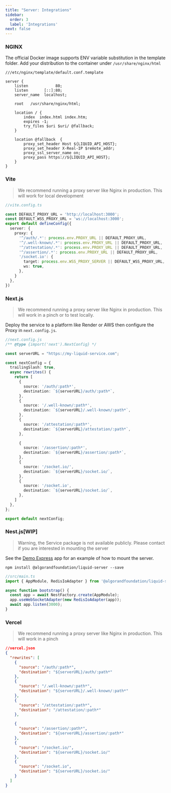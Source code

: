 ```yaml
---
title: "Server: Integrations"
sidebar:
  order: 3
  label: 'Integrations'
next: false
---
```


### NGINX

The official Docker image supports ENV variable substitution in the template folder.
Add your distribution to the container under `/usr/share/nginx/html`
```nginx
///etc/nginx/template/default.conf.template

server {
    listen            80;
    listen       [::]:80;
    server_name  localhost;
    
    root   /usr/share/nginx/html;

    location / {
        index  index.html index.htm;
        expires -1;
        try_files $uri $uri/ @fallback;
    }

    location @fallback  {
        proxy_set_header Host ${LIQUID_API_HOST};
        proxy_set_header X-Real-IP $remote_addr;
        proxy_ssl_server_name on;
        proxy_pass https://${LIQUID_API_HOST};
    }
}

```

### Vite
> We recommend running a proxy server like Nginx in production. This will work for local development

```typescript
//vite.config.ts

const DEFAULT_PROXY_URL = 'http://localhost:3000';
const DEFAULT_WSS_PROXY_URL = 'ws://localhost:3000';
export default defineConfig({
  server: {
    proxy: {
      '^/auth/.*': process.env.PROXY_URL || DEFAULT_PROXY_URL,
      '^/.well-known/.*': process.env.PROXY_URL || DEFAULT_PROXY_URL,
      '^/attestation/.*': process.env.PROXY_URL || DEFAULT_PROXY_URL,
      '^/assertion/.*': process.env.PROXY_URL || DEFAULT_PROXY_URL,
      '/socket.io': {
        target: process.env.WSS_PROXY_SERVER || DEFAULT_WSS_PROXY_URL,
        ws: true,
      },
    }
  },
})
```

### Next.js
> We recommend running a proxy server like Nginx in production. This will work in a pinch or to test locally.

Deploy the service to a platform like Render or AWS then configure the Proxy in `next.config.js`.

```typescript
//next.config.js
/** @type {import('next').NextConfig} */

const serverURL = "https://my-liquid-service.com";

const nextConfig = {
  trailingSlash: true,
  async rewrites() {
    return [
      {
        source: '/auth/:path*',
        destination: `${serverURL}/auth/:path*`,
      },
      {
        source: '/.well-known/:path*',
        destination: `${serverURL}/.well-known/:path*`,
      },
      {
        source: '/attestation/:path*',
        destination: `${serverURL}/attestation/:path*`,
      },

      {
        source: '/assertion/:path*',
        destination: `${serverURL}/assertion/:path*`,
      },
      {
        source: '/socket.io/',
        destination: `${serverURL}/socket.io/`,
      },
      {
        source: '/socket.io',
        destination: `${serverURL}/socket.io/`,
      },
    ]
  },
};

export default nextConfig;
```

### Nest.js[WIP]
> Warning, the Service package is not available publicly. 
> Please contact if you are interested in mounting the server

See the [Demo Express](https://github.com/algorandfoundation/liquid-auth/blob/develop/sites/express-dapp/src/main.ts) app for an example of how to mount the server.

```shell
npm install @algorandfoundation/liquid-server --save
```

```typescript
//src/main.ts
import { AppModule, RedisIoAdapter } from '@algorandfoundation/liquid-server';

async function bootstrap() {
  const app = await NestFactory.create(AppModule);
  app.useWebSocketAdapter(new RedisIoAdapter(app));
  await app.listen(3000);
}
```

### Vercel
> We recommend running a proxy server like Nginx in production. This will work in a pinch

```json
//vercel.json
{
  "rewrites": [
    {
      "source": "/auth/:path*",
      "destination": "${serverURL}/auth/:path*"
    },
    {
      "source": "/.well-known/:path*",
      "destination": "${serverURL}/.well-known/:path*"
    },
    {
      "source": "/attestation/:path*",
      "destination": "/attestation/:path*"
    },

    {
      "source": "/assertion/:path*",
      "destination": "${serverURL}/assertion/:path*"
    },
    {
      "source": "/socket.io/",
      "destination": "${serverURL}/socket.io/"
    },
    {
      "source": "/socket.io",
      "destination": "${serverURL}/socket.io/"
    }
  ]
}
```


